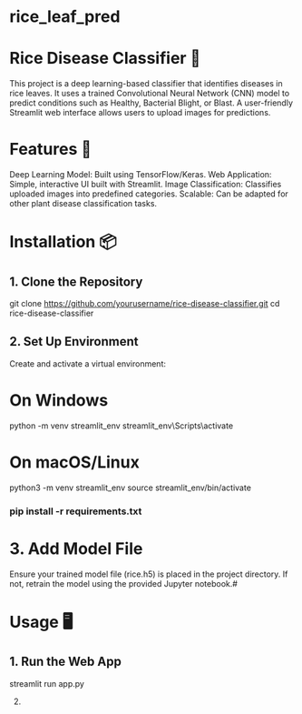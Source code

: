 # rice_leaf_pred
# Rice Disease Classifier 🌾
This project is a deep learning-based classifier that identifies diseases in rice leaves. It uses a trained Convolutional Neural Network (CNN) model to predict conditions such as Healthy, Bacterial Blight, or Blast. A user-friendly Streamlit web interface allows users to upload images for predictions.
# Features 🚀
Deep Learning Model: Built using TensorFlow/Keras.
Web Application: Simple, interactive UI built with Streamlit.
Image Classification: Classifies uploaded images into predefined categories.
Scalable: Can be adapted for other plant disease classification tasks.
# Installation 📦
## 1. Clone the Repository
git clone https://github.com/yourusername/rice-disease-classifier.git
cd rice-disease-classifier
## 2. Set Up Environment
Create and activate a virtual environment:
# On Windows
python -m venv streamlit_env
streamlit_env\Scripts\activate

# On macOS/Linux
python3 -m venv streamlit_env
source streamlit_env/bin/activate
### pip install -r requirements.txt
# 3. Add Model File
Ensure your trained model file (rice.h5) is placed in the project directory. If not, retrain the model using the provided Jupyter notebook.#
# Usage 🖥️
## 1. Run the Web App
streamlit run app.py

2. 
